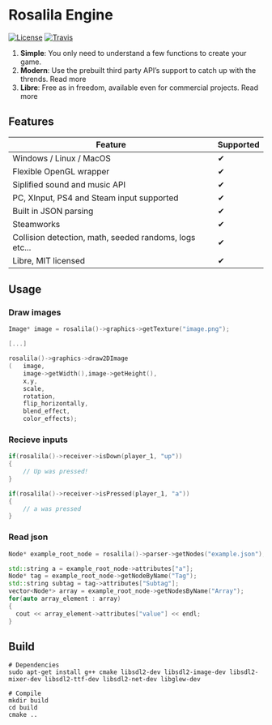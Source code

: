 Rosalila Engine
===============

[![License](https://img.shields.io/badge/license-MIT-brightgreen.svg)](https://github.com/Rosalila/RosalilaEngine/blob/master/LICENSE)
[![Travis](https://img.shields.io/travis/Rosalila/RosalilaEngine.svg?logo=travis)](https://travis-ci.org/Rosalila/RosalilaEngine)

1. **Simple**: You only need to understand a few functions to create your game.
2. **Modern**: Use the prebuilt third party API’s support to catch up with the thrends. Read more
3. **Libre**: Free as in freedom, available even for commercial projects. Read more

## Features

| Feature | Supported |
|----------|------------ |
| Windows / Linux / MacOS | ✔ |
| Flexible OpenGL wrapper | ✔ |
| Siplified sound and music API | ✔ |
| PC, XInput, PS4 and Steam input supported | ✔ |
| Built in JSON parsing | ✔ |
| Steamworks | ✔ |
| Collision detection, math, seeded randoms, logs etc... | ✔ |
| Libre, MIT licensed | ✔ |

## Usage


### Draw images

```c++
Image* image = rosalila()->graphics->getTexture("image.png");

[...]

rosalila()->graphics->draw2DImage
(   image,
    image->getWidth(),image->getHeight(),
    x,y,
    scale,
    rotation,
    flip_horizontally,
    blend_effect,
    color_effects);
```

### Recieve inputs

```c++
if(rosalila()->receiver->isDown(player_1, "up"))
{
    // Up was pressed!
}

if(rosalila()->receiver->isPressed(player_1, "a"))
{
    // a was pressed
}
```

### Read json

```c++
Node* example_root_node = rosalila()->parser->getNodes("example.json");

std::string a = example_root_node->attributes["a"];
Node* tag = example_root_node->getNodeByName("Tag");
std::string subtag = tag->attributes["Subtag"];
vector<Node*> array = example_root_node->getNodesByName("Array");
for(auto array_element : array)
{
  cout << array_element->attributes["value"] << endl;
}
```

## Build

```
# Dependencies
sudo apt-get install g++ cmake libsdl2-dev libsdl2-image-dev libsdl2-mixer-dev libsdl2-ttf-dev libsdl2-net-dev libglew-dev

# Compile
mkdir build
cd build
cmake ..
```
